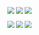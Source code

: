 <p align="center">
<img src="https://github.com/user-attachments/assets/cc87f649-9b00-4a23-be11-16631c414fe9">
<img src="https://github.com/user-attachments/assets/43d94d2d-1295-4d9e-bae6-0726f7124ab1">
<img src="https://github.com/user-attachments/assets/3faa3a57-c98d-4993-8b5a-5b09f6931827">
</p>

<p align="center">
<img src="https://github.com/user-attachments/assets/3947814d-cf01-4793-9121-f3280a9afe00">
<img src="https://github.com/user-attachments/assets/03026407-827a-4bdc-9b3f-eae72cda842d">
<img src="https://github.com/user-attachments/assets/79510f3c-ce26-41f7-930c-694c2b6de668">
</p>
